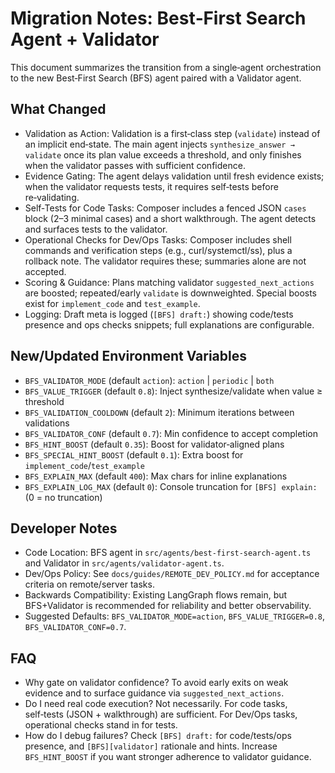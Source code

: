 # Migration Notes: Best‑First Search Agent + Validator

This document summarizes the transition from a single‑agent orchestration to the new Best‑First Search (BFS) agent paired with a Validator agent.

## What Changed

- Validation as Action: Validation is a first‑class step (`validate`) instead of an implicit end‑state. The main agent injects `synthesize_answer → validate` once its plan value exceeds a threshold, and only finishes when the validator passes with sufficient confidence.
- Evidence Gating: The agent delays validation until fresh evidence exists; when the validator requests tests, it requires self‑tests before re‑validating.
- Self‑Tests for Code Tasks: Composer includes a fenced JSON `cases` block (2–3 minimal cases) and a short walkthrough. The agent detects and surfaces tests to the validator.
- Operational Checks for Dev/Ops Tasks: Composer includes shell commands and verification steps (e.g., curl/systemctl/ss), plus a rollback note. The validator requires these; summaries alone are not accepted.
- Scoring & Guidance: Plans matching validator `suggested_next_actions` are boosted; repeated/early `validate` is downweighted. Special boosts exist for `implement_code` and `test_example`.
- Logging: Draft meta is logged (`[BFS] draft:`) showing code/tests presence and ops checks snippets; full explanations are configurable.

## New/Updated Environment Variables

- `BFS_VALIDATOR_MODE` (default `action`): `action` | `periodic` | `both`
- `BFS_VALUE_TRIGGER` (default `0.8`): Inject synthesize/validate when value ≥ threshold
- `BFS_VALIDATION_COOLDOWN` (default `2`): Minimum iterations between validations
- `BFS_VALIDATOR_CONF` (default `0.7`): Min confidence to accept completion
- `BFS_HINT_BOOST` (default `0.35`): Boost for validator‑aligned plans
- `BFS_SPECIAL_HINT_BOOST` (default `0.1`): Extra boost for `implement_code`/`test_example`
- `BFS_EXPLAIN_MAX` (default `400`): Max chars for inline explanations
- `BFS_EXPLAIN_LOG_MAX` (default `0`): Console truncation for `[BFS] explain:` (0 = no truncation)

## Developer Notes

- Code Location: BFS agent in `src/agents/best-first-search-agent.ts` and Validator in `src/agents/validator-agent.ts`.
- Dev/Ops Policy: See `docs/guides/REMOTE_DEV_POLICY.md` for acceptance criteria on remote/server tasks.
- Backwards Compatibility: Existing LangGraph flows remain, but BFS+Validator is recommended for reliability and better observability.
- Suggested Defaults: `BFS_VALIDATOR_MODE=action`, `BFS_VALUE_TRIGGER=0.8`, `BFS_VALIDATOR_CONF=0.7`.

## FAQ

- Why gate on validator confidence? To avoid early exits on weak evidence and to surface guidance via `suggested_next_actions`.
- Do I need real code execution? Not necessarily. For code tasks, self‑tests (JSON + walkthrough) are sufficient. For Dev/Ops tasks, operational checks stand in for tests.
- How do I debug failures? Check `[BFS] draft:` for code/tests/ops presence, and `[BFS][validator]` rationale and hints. Increase `BFS_HINT_BOOST` if you want stronger adherence to validator guidance.

